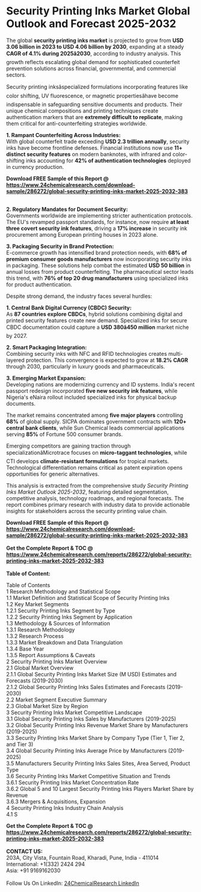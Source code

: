 <h1>Security Printing Inks Market Global Outlook and Forecast 2025-2032</h1><p>The global <strong>security printing inks market</strong> is projected to grow from <strong>USD 3.06 billion in 2023 to USD 4.06 billion by 2030</strong>, expanding at a steady <strong>CAGR of 4.1% during 2025â2030</strong>, according to industry analysis. This growth reflects escalating global demand for sophisticated counterfeit prevention solutions across financial, governmental, and commercial sectors.</p><p>Security printing inksâspecialized formulations incorporating features like color shifting, UV fluorescence, or magnetic propertiesâhave become indispensable in safeguarding sensitive documents and products. Their unique chemical compositions and printing techniques create authentication markers that are <strong>extremely difficult to replicate</strong>, making them critical for anti-counterfeiting strategies worldwide.</p><p><strong>1. Rampant Counterfeiting Across Industries:</strong><br>
With global counterfeit trade exceeding <strong>USD 2.3 trillion annually</strong>, security inks have become frontline defenses. Financial institutions now use <strong>11+ distinct security features</strong> on modern banknotes, with infrared and color-shifting inks accounting for <strong>42% of authentication technologies</strong> deployed in currency production.</p><div><b>Download FREE Sample of this Report @ 
            <a href="https://www.24chemicalresearch.com/download-sample/286272/global-security-printing-inks-market-2025-2032-383">
            https://www.24chemicalresearch.com/download-sample/286272/global-security-printing-inks-market-2025-2032-383</a></b></div><br><p><strong>2. Regulatory Mandates for Document Security:</strong><br>
Governments worldwide are implementing stricter authentication protocols. The EU's revamped passport standards, for instance, now require <strong>at least three covert security ink features</strong>, driving a <strong>17% increase</strong> in security ink procurement among European printing houses in 2023 alone.</p><p><strong>3. Packaging Security in Brand Protection:</strong><br>
E-commerce growth has intensified brand protection needs, with <strong>68% of premium consumer goods manufacturers</strong> now incorporating security inks in packaging. These solutions help combat the estimated <strong>USD 50 billion</strong> in annual losses from product counterfeiting. The pharmaceutical sector leads this trend, with <strong>76% of top 20 drug manufacturers</strong> using specialized inks for product authentication.</p><p>Despite strong demand, the industry faces several hurdles:</p><p><strong>1. Central Bank Digital Currency (CBDC) Security:</strong><br>
As <strong>87 countries explore CBDCs</strong>, hybrid solutions combining digital and printed security features create new demand. Specialized inks for secure CBDC documentation could capture a <strong>USD 380â450 million</strong> market niche by 2027.</p><p><strong>2. Smart Packaging Integration:</strong><br>
Combining security inks with NFC and RFID technologies creates multi-layered protection. This convergence is expected to grow at <strong>18.2% CAGR</strong> through 2030, particularly in luxury goods and pharmaceuticals.</p><p><strong>3. Emerging Market Expansion:</strong><br>
Developing nations are modernizing currency and ID systems. India's recent passport redesign incorporated <strong>five new security ink features</strong>, while Nigeria's eNaira rollout included specialized inks for physical backup documents.</p><p>The market remains concentrated among <strong>five major players</strong> controlling <strong>68%</strong> of global supply. SICPA dominates government contracts with <strong>120+ central bank clients</strong>, while Sun Chemical leads commercial applications serving <strong>85%</strong> of Fortune 500 consumer brands.</p><p>Emerging competitors are gaining traction through specializationâMicrotrace focuses on <strong>micro-taggant technologies</strong>, while CTI develops <strong>climate-resistant formulations</strong> for tropical markets. Technological differentiation remains critical as patent expiration opens opportunities for generic alternatives.</p><p>This analysis is extracted from the comprehensive study <em>Security Printing Inks Market Outlook 2025-2032</em>, featuring detailed segmentation, competitive analysis, technology roadmaps, and regional forecasts. The report combines primary research with industry data to provide actionable insights for stakeholders across the security printing value chain.</p><div><b>Download FREE Sample of this Report @ 
            <a href="https://www.24chemicalresearch.com/download-sample/286272/global-security-printing-inks-market-2025-2032-383">
            https://www.24chemicalresearch.com/download-sample/286272/global-security-printing-inks-market-2025-2032-383</a></b></div><br><div><b>Get the Complete Report & TOC @ 
            <a href="https://www.24chemicalresearch.com/reports/286272/global-security-printing-inks-market-2025-2032-383">
            https://www.24chemicalresearch.com/reports/286272/global-security-printing-inks-market-2025-2032-383</a></b></div><br>
            <b>Table of Content:</b><p>Table of Contents<br />
1 Research Methodology and Statistical Scope<br />
1.1 Market Definition and Statistical Scope of Security Printing Inks<br />
1.2 Key Market Segments<br />
1.2.1 Security Printing Inks Segment by Type<br />
1.2.2 Security Printing Inks Segment by Application<br />
1.3 Methodology & Sources of Information<br />
1.3.1 Research Methodology<br />
1.3.2 Research Process<br />
1.3.3 Market Breakdown and Data Triangulation<br />
1.3.4 Base Year<br />
1.3.5 Report Assumptions & Caveats<br />
2 Security Printing Inks Market Overview<br />
2.1 Global Market Overview<br />
2.1.1 Global Security Printing Inks Market Size (M USD) Estimates and Forecasts (2019-2030)<br />
2.1.2 Global Security Printing Inks Sales Estimates and Forecasts (2019-2030)<br />
2.2 Market Segment Executive Summary<br />
2.3 Global Market Size by Region<br />
3 Security Printing Inks Market Competitive Landscape<br />
3.1 Global Security Printing Inks Sales by Manufacturers (2019-2025)<br />
3.2 Global Security Printing Inks Revenue Market Share by Manufacturers (2019-2025)<br />
3.3 Security Printing Inks Market Share by Company Type (Tier 1, Tier 2, and Tier 3)<br />
3.4 Global Security Printing Inks Average Price by Manufacturers (2019-2025)<br />
3.5 Manufacturers Security Printing Inks Sales Sites, Area Served, Product Type<br />
3.6 Security Printing Inks Market Competitive Situation and Trends<br />
3.6.1 Security Printing Inks Market Concentration Rate<br />
3.6.2 Global 5 and 10 Largest Security Printing Inks Players Market Share by Revenue<br />
3.6.3 Mergers & Acquisitions, Expansion<br />
4 Security Printing Inks Industry Chain Analysis<br />
4.1 S</p><div><b>Get the Complete Report & TOC @ 
            <a href="https://www.24chemicalresearch.com/reports/286272/global-security-printing-inks-market-2025-2032-383">
            https://www.24chemicalresearch.com/reports/286272/global-security-printing-inks-market-2025-2032-383</a></b></div><br><b>CONTACT US:</b><br>
            203A, City Vista, Fountain Road, Kharadi, Pune, India - 411014<br>
            International: +1(332) 2424 294<br>
            Asia: +91 9169162030 <br><br>
            Follow Us On LinkedIn: <a href="https://www.linkedin.com/company/24chemicalresearch/">24ChemicalResearch LinkedIn</a>